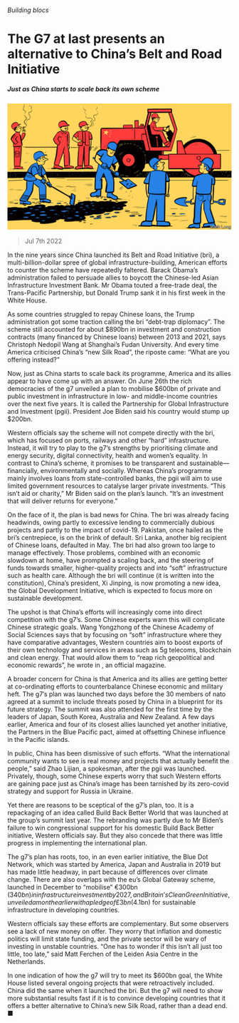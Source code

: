 ###### Building blocs

# The G7 at last presents an alternative to China’s Belt and Road Initiative 

##### Just as China starts to scale back its own scheme 

![image](images/20220709_CND001.jpg) 

> Jul 7th 2022 

In the nine years since China launched its Belt and Road Initiative (bri), a multi-billion-dollar spree of global infrastructure-building, American efforts to counter the scheme have repeatedly faltered. Barack Obama’s administration failed to persuade allies to boycott the Chinese-led Asian Infrastructure Investment Bank. Mr Obama touted a free-trade deal, the Trans-Pacific Partnership, but Donald Trump sank it in his first week in the White House. 

As some countries struggled to repay Chinese loans, the Trump administration got some traction calling the bri “debt-trap diplomacy”. The scheme still accounted for about $890bn in investment and construction contracts (many financed by Chinese loans) between 2013 and 2021, says Christoph Nedopil Wang at Shanghai’s Fudan University. And every time America criticised China’s “new Silk Road”, the riposte came: “What are you offering instead?”

Now, just as China starts to scale back its programme, America and its allies appear to have come up with an answer. On June 26th the rich democracies of the g7 unveiled a plan to mobilise $600bn of private and public investment in infrastructure in low- and middle-income countries over the next five years. It is called the Partnership for Global Infrastructure and Investment (pgii). President Joe Biden said his country would stump up $200bn. 

Western officials say the scheme will not compete directly with the bri, which has focused on ports, railways and other “hard” infrastructure. Instead, it will try to play to the g7’s strengths by prioritising climate and energy security, digital connectivity, health and women’s equality. In contrast to China’s scheme, it promises to be transparent and sustainable—financially, environmentally and socially. Whereas China’s programme mainly involves loans from state-controlled banks, the pgii will aim to use limited government resources to catalyse larger private investments. “This isn’t aid or charity,” Mr Biden said on the plan’s launch. “It’s an investment that will deliver returns for everyone.” 

On the face of it, the plan is bad news for China. The bri was already facing headwinds, owing partly to excessive lending to commercially dubious projects and partly to the impact of covid-19. Pakistan, once hailed as the bri’s centrepiece, is on the brink of default. Sri Lanka, another big recipient of Chinese loans, defaulted in May. The bri had also grown too large to manage effectively. Those problems, combined with an economic slowdown at home, have prompted a scaling back, and the steering of funds towards smaller, higher-quality projects and into “soft” infrastructure such as health care. Although the bri will continue (it is written into the constitution), China’s president, Xi Jinping, is now promoting a new idea, the Global Development Initiative, which is expected to focus more on sustainable development. 

The upshot is that China’s efforts will increasingly come into direct competition with the g7’s. Some Chinese experts warn this will complicate Chinese strategic goals. Wang Yongzhong of the Chinese Academy of Social Sciences says that by focusing on “soft” infrastructure where they have comparative advantages, Western countries aim to boost exports of their own technology and services in areas such as 5g telecoms, blockchain and clean energy. That would allow them to “reap rich geopolitical and economic rewards”, he wrote in , an official magazine. 

A broader concern for China is that America and its allies are getting better at co-ordinating efforts to counterbalance Chinese economic and military heft. The g7’s plan was launched two days before the 30 members of nato agreed at a summit to include threats posed by China in a blueprint for its future strategy. The summit was also attended for the first time by the leaders of Japan, South Korea, Australia and New Zealand. A few days earlier, America and four of its closest allies launched yet another initiative, the Partners in the Blue Pacific pact, aimed at offsetting Chinese influence in the Pacific islands. 

In public, China has been dismissive of such efforts. “What the international community wants to see is real money and projects that actually benefit the people,” said Zhao Lijian, a spokesman, after the pgii was launched. Privately, though, some Chinese experts worry that such Western efforts are gaining pace just as China’s image has been tarnished by its zero-covid strategy and support for Russia in Ukraine. 

Yet there are reasons to be sceptical of the g7’s plan, too. It is a repackaging of an idea called Build Back Better World that was launched at the group’s summit last year. The rebranding was partly due to Mr Biden’s failure to win congressional support for his domestic Build Back Better initiative, Western officials say. But they also concede that there was little progress in implementing the international plan. 

The g7’s plan has roots, too, in an even earlier initiative, the Blue Dot Network, which was started by America, Japan and Australia in 2019 but has made little headway, in part because of differences over climate change. There are also overlaps with the eu’s Global Gateway scheme, launched in December to “mobilise” €300bn ($340bn) in infrastructure investment by 2027, and Britain’s Clean Green Initiative, unveiled a month earlier with a pledge of £3bn ($4.1bn) for sustainable infrastructure in developing countries.

Western officials say these efforts are complementary. But some observers see a lack of new money on offer. They worry that inflation and domestic politics will limit state funding, and the private sector will be wary of investing in unstable countries. “One has to wonder if this isn’t all just too little, too late,” said Matt Ferchen of the Leiden Asia Centre in the Netherlands. 

In one indication of how the g7 will try to meet its $600bn goal, the White House listed several ongoing projects that were retroactively included. China did the same when it launched the bri. But the g7 will need to show more substantial results fast if it is to convince developing countries that it offers a better alternative to China’s new Silk Road, rather than a dead end. ■

